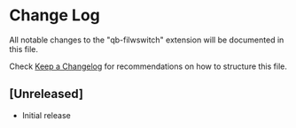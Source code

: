 # Change Log
All notable changes to the "qb-filwswitch" extension will be documented in this file.

Check [Keep a Changelog](http://keepachangelog.com/) for recommendations on how to structure this file.

## [Unreleased]
- Initial release